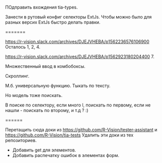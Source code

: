 ПОдправить вхождения tia-types.

Занести в рутовый конфиг селекторы ExtJs.
Чтобы можно было для разных версих ExtJs быстро делать правки.

=======

https://r-vision.slack.com/archives/DJEJVHEBA/p1562236576106900
Осталось 1, 2, 4.

https://r-vision.slack.com/archives/DJEJVHEBA/p1562923180204400
7.

Множественный ввод в комбобоксы.

Скроллинг.

М.б. универсальную функцию. Тыкать по тексту.

Но модель тоже поискать.

В поиске по селектору, если много l, поискать по первому, если не нашли - поискать по второму, и т.д ? :)


======


Перетащить сюда доки из 
https://github.com/R-Vision/tester-assistant
и
https://github.com/R-Vision/tia-tests
Удалить эти доки из тех репозиториев.

* Добавить get для элементов.
* Добавить распечатку ошибок в элементах форм.





